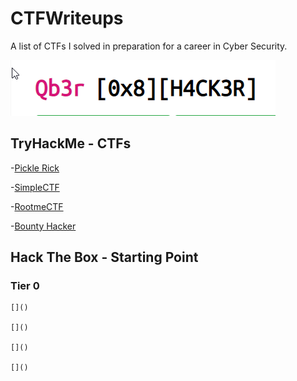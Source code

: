 # CTFWriteups
A list of CTFs I solved in preparation for a career in Cyber Security.

![TryHackMe - Qb3r](https://github.com/Qb3r/CTFWriteups/blob/main/img/TryHackMe%20_%20Qb3r.png)

## TryHackMe - CTFs

  -[Pickle Rick](https://rootissh.in/tryhackme-pickle-rick-ctf-writeup-fc690b7144d3)

  -[SimpleCTF](https://rootissh.in/tryhackme-simple-ctf-writeup-1662f3151357)

  -[RootmeCTF](https://rootissh.in/tryhackme-rootme-ctf-writeup-b08d46ab7880)

  -[Bounty Hacker](https://rootissh.in/tryhackme-bountyhacker-room-8efcaddfb0a3)

## Hack The Box - Starting Point

### Tier 0

	[]()

	[]()

	[]()

	[]()